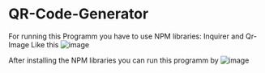 # QR-Code-Generator

For running this Programm you have to use NPM libraries: Inquirer and Qr-Image
Like this 
![image](https://github.com/user-attachments/assets/e94ab311-0e9f-4b23-9176-462416779dc7)

After installing the NPM libraries you can run this programm by
![image](https://github.com/user-attachments/assets/b1f2bdce-0abd-4158-900c-2c8fe901c780)
